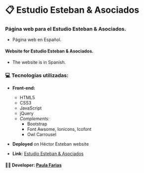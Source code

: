 # :clipboard: Estudio Esteban & Asociados

### Página web para el Estudio Esteban & Asociados.
- Página web en Español.

#### Website for Estudio Esteban & Asociados. 
- The website is in Spanish.

### :computer: Tecnologías utilizadas: 
- **Front-end:** 
  - HTML5
  - CSS3
  - JavaScript
  - jQuery
  - _Complements:_ 
    - Bootstrap
    - Font Awsome, Ionicons, Icofont
    - Owl Carrousel

- **Deployed** on Héctor Esteban website

- **Link:** [Estudio Esteban & Asociados](http://hector-esteban.com/new2/)


#### :woman_technologist: **Developer:** [Paula Farias](https://linkedin.com/in/paulafarias)

